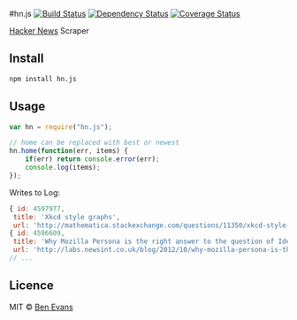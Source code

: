 #hn.js [![Build Status](https://img.shields.io/travis/bencevans/node-hn.js.svg?style=flat-square)](https://travis-ci.org/bencevans/node-hn.js) [![Dependency Status](https://img.shields.io/david/bencevans/node-hn.js.svg?style=flat-square)](https://david-dm.org/bencevans/node-hn.js) [![Coverage Status](https://img.shields.io/coveralls/bencevans/node-hn.js.svg?style=flat-square)](https://coveralls.io/r/bencevans/node-hn.js?branch=master)

[Hacker News](http://news.ycombinator.com) Scraper



## Install

```bash
npm install hn.js
```

## Usage

```javascript
var hn = require("hn.js");

// home can be replaced with best or newest
hn.home(function(err, items) {
	if(err) return console.error(err);
	console.log(items);
});
```

Writes to Log:

```javascript
{ id: 4597977,
 title: 'Xkcd style graphs',
 url: 'http://mathematica.stackexchange.com/questions/11350/xkcd-style-graphs' },
{ id: 4596609,
 title: 'Why Mozilla Persona is the right answer to the question of Identity',
 url: 'http://labs.newsint.co.uk/blog/2012/10/why-mozilla-persona-is-the-right-answer-to-the-question-of-identity/' },
// ...
```

## Licence

MIT © [Ben Evans](http://bensbit.co.uk)
